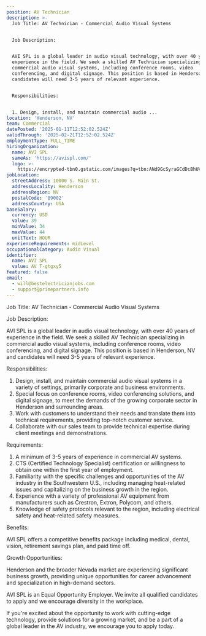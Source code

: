 ```yaml
---
position: AV Technician
description: >-
  Job Title: AV Technician - Commercial Audio Visual Systems


  Job Description:


  AVI SPL is a global leader in audio visual technology, with over 40 years of
  experience in the field. We seek a skilled AV Technician specializing in
  commercial audio visual systems, including conference rooms, video
  conferencing, and digital signage. This position is based in Henderson, NV and
  candidates will need 3-5 years of relevant experience. 


  Responsibilities:


  1. Design, install, and maintain commercial audio ...
location: 'Henderson, NV'
team: Commercial
datePosted: '2025-01-11T12:52:02.524Z'
validThrough: '2025-02-21T12:52:02.524Z'
employmentType: FULL_TIME
hiringOrganization:
  name: AVI SPL
  sameAs: 'https://avispl.com/'
  logo: >-
    https://encrypted-tbn0.gstatic.com/images?q=tbn:ANd9GcSyraGCdDcBhUVCLjb9MI2McsVysMD7wjYlIQ&s
jobLocation:
  streetAddress: 10000 S. Main St.
  addressLocality: Henderson
  addressRegion: NV
  postalCode: '89002'
  addressCountry: USA
baseSalary:
  currency: USD
  value: 39
  minValue: 34
  maxValue: 44
  unitText: HOUR
experienceRequirements: midLevel
occupationalCategory: Audio Visual
identifier:
  name: AVI SPL
  value: AV T-gtgxy5
featured: false
email:
  - will@bestelectricianjobs.com
  - support@primepartners.info
---
```




Job Title: AV Technician - Commercial Audio Visual Systems

Job Description:

AVI SPL is a global leader in audio visual technology, with over 40 years of experience in the field. We seek a skilled AV Technician specializing in commercial audio visual systems, including conference rooms, video conferencing, and digital signage. This position is based in Henderson, NV and candidates will need 3-5 years of relevant experience. 

Responsibilities:

1. Design, install, and maintain commercial audio visual systems in a variety of settings, primarily corporate and business environments. 
2. Special focus on conference rooms, video conferencing solutions, and digital signage, to meet the demands of the growing corporate sector in Henderson and surrounding areas. 
3. Work with customers to understand their needs and translate them into technical requirements, providing top-notch customer service. 
4. Collaborate with our sales team to provide technical expertise during client meetings and demonstrations.

Requirements:

1. A minimum of 3-5 years of experience in commercial AV systems. 
2. CTS (Certified Technology Specialist) certification or willingness to obtain one within the first year of employment. 
3. Familiarity with the specific challenges and opportunities of the AV industry in the Southwestern U.S., including managing heat-related issues and capitalizing on the business growth in the region.
4. Experience with a variety of professional AV equipment from manufacturers such as Crestron, Extron, Polycom, and others. 
5. Knowledge of safety protocols relevant to the region, including electrical safety and heat-related safety measures. 

Benefits:

AVI SPL offers a competitive benefits package including medical, dental, vision, retirement savings plan, and paid time off. 

Growth Opportunities:

Henderson and the broader Nevada market are experiencing significant business growth, providing unique opportunities for career advancement and specialization in high-demand sectors. 

AVI SPL is an Equal Opportunity Employer. We invite all qualified candidates to apply and we encourage diversity in the workplace. 

If you're excited about the opportunity to work with cutting-edge technology, provide solutions for a growing market, and be a part of a global leader in the AV industry, we encourage you to apply today.
